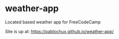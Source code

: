 # weather-app
Located based weather app for FreeCodeCamp

Site is up at: https://pablochux.github.io/weather-app/
